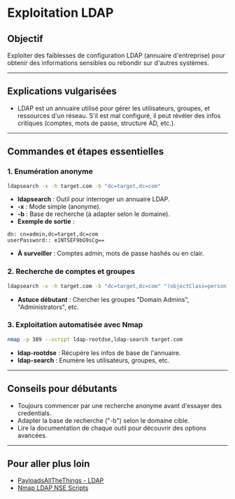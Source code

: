 # Exploitation LDAP

## Objectif
Exploiter des faiblesses de configuration LDAP (annuaire d'entreprise) pour obtenir des informations sensibles ou rebondir sur d'autres systèmes.

---

## Explications vulgarisées
- LDAP est un annuaire utilisé pour gérer les utilisateurs, groupes, et ressources d'un réseau. S'il est mal configuré, il peut révéler des infos critiques (comptes, mots de passe, structure AD, etc.).

---

## Commandes et étapes essentielles

### 1. Enumération anonyme
```bash
ldapsearch -x -h target.com -b "dc=target,dc=com"
```
- **ldapsearch** : Outil pour interroger un annuaire LDAP.
- **-x** : Mode simple (anonyme).
- **-b** : Base de recherche (à adapter selon le domaine).
- **Exemple de sortie** :
```
dn: cn=admin,dc=target,dc=com
userPassword:: e1NTSEF9bG9sCg==
```
- **À surveiller** : Comptes admin, mots de passe hashés ou en clair.

### 2. Recherche de comptes et groupes
```bash
ldapsearch -x -h target.com -b "dc=target,dc=com" "(objectClass=person)"
```
- **Astuce débutant** : Chercher les groupes "Domain Admins", "Administrators", etc.

### 3. Exploitation automatisée avec Nmap
```bash
nmap -p 389 --script ldap-rootdse,ldap-search target.com
```
- **ldap-rootdse** : Récupère les infos de base de l'annuaire.
- **ldap-search** : Enumère les utilisateurs, groupes, etc.

---

## Conseils pour débutants
- Toujours commencer par une recherche anonyme avant d'essayer des credentials.
- Adapter la base de recherche ("-b") selon le domaine cible.
- Lire la documentation de chaque outil pour découvrir des options avancées.

---

## Pour aller plus loin
- [PayloadsAllTheThings - LDAP](https://github.com/swisskyrepo/PayloadsAllTheThings/tree/master/Methodology%20and%20Resources/LDAP%20Methodology)
- [Nmap LDAP NSE Scripts](https://nmap.org/nsedoc/categories/ldap.html) 